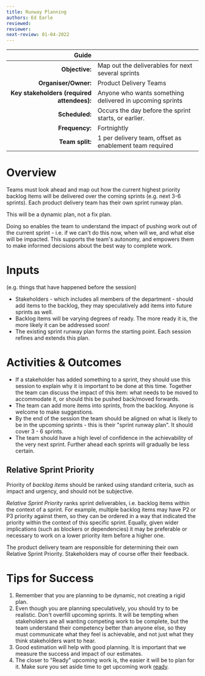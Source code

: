 ```yaml
---
title: Runway Planning
authors: Ed Earle
reviewed: 
reviewer:
next-review: 01-04-2022
---
```


| Guide | |
| ---: | :--- |
| **Objective:**        | Map out the deliverables for next several sprints |
| **Organiser/Owner:**  | Product Delivery Teams | 
| **Key stakeholders (required attendees):** | Anyone who wants something delivered in upcoming sprints |
| **Scheduled:**        | Occurs the day before the sprint starts, or earlier. |
| **Frequency:**        | Fortnightly |
| **Team split:**       | 1 per delivery team, offset as enablement team required |

# Overview
Teams must look ahead and map out how the current highest priority backlog items will be delivered over the coming sprints (e.g. next 3-6 sprints). Each product delivery team has their own sprint runway plan.

This will be a dynamic plan, not a fix plan. 

Doing so enables the team to understand the impact of pushing work out of the current sprint - i.e. if we can't do this now, when will we, and what else will be impacted. This supports the team's autonomy, and empowers them to make informed decisions about the best way to complete work.

# Inputs
(e.g. things that have happened before the session)

- Stakeholders - which includes all members of the department - should add items to the backlog, they may speculatively add items into future sprints as well.
- Backlog items will be varying degrees of ready. The more ready it is, the more likely it can be addressed soon!
- The existing sprint runway plan forms the starting point. Each session refines and extends this plan.

# Activities & Outcomes

- If a stakeholder has added something to a sprint, they should use this session to explain why it is important to be done at this time. Together the team can discuss the impact of this item: what needs to be moved to accommodate it, or should this be pushed back/moved forwards.
- The team can add more items into sprints, from the backlog. Anyone is welcome to make suggestions.
- By the end of the session the team should be aligned on what is likely to be in the upcoming sprints - this is their "sprint runway plan". It should cover 3 - 6 sprints.
- The team should have a high level of confidence in the achievability of the very next sprint. Further ahead each sprints will gradually be less certain.



## Relative Sprint Priority
Priority of _backlog items_ should be ranked using standard criteria, such as impact and urgency, and should not be subjective.

_Relative Sprint Priority_ ranks sprint deliverables, i.e. backlog items within the context of a sprint. For example, multiple backlog items may have P2 or P3 priority against them, so they can be ordered in a way that indicated the priority within the context of this specific sprint. Equally, given wider implications (such as blockers or dependencies) it may be preferable or necessary to work on a lower priority item before a higher one.

The product delivery team are responsible for determining their own Relative Sprint Priority. Stakeholders may of course offer their feedback.

# Tips for Success
1. Remember that you are planning to be dynamic, not creating a rigid plan. 
1. Even though you are planning speculatively, you should try to be realistic. Don't overfill upcoming sprints. It will be tempting when stakeholders are all wanting competing work to be complete, but the team understand their competency better than anyone else, so they must communicate what they feel is achievable, and not just what they think stakeholders want to hear.
1. Good estimation will help with good planning. It is important that we measure the success and impact of our estimates.
1. The closer to "Ready" upcoming work is, the easier it will be to plan for it. Make sure you set aside time to get upcoming work [ready](/Platform-Development-Playbook/Backlog-Management/3-Amigos-&-Readying-Backlog-Items).
 